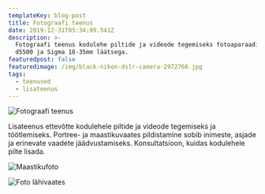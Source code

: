 ```yaml
---
templateKey: blog-post
title: Fotograafi teenus
date: 2019-12-31T05:34:09.541Z
description: >-
  Fotograafi teenus kodulehe piltide ja videode tegemiseks fotoaparaadiga Nikon
  d5500 ja Sigma 18-35mm läätsega.
featuredpost: false
featuredimage: /img/black-nikon-dslr-camera-2972766.jpg
tags:
  - teenused
  - lisateenus
---
```

![Fotograafi teenus](/img/kodulehe-piltide-ja-videode-tegemine.jpg "Fotograafi teenus")

Lisateenus ettevõtte kodulehele piltide ja videode tegemiseks ja töötlemiseks. Portree- ja maastikuvaates pildistamine sobib inimeste, asjade ja erinevate vaadete jäädvustamiseks. Konsultatsioon, kuidas kodulehele pilte lisada.

![Maastikufoto](/img/dsc_0801.nef.jpg "Maastikufote")

![Foto lähivaates](/img/dsc_0300.nef.jpg "Foto lähivaates")

